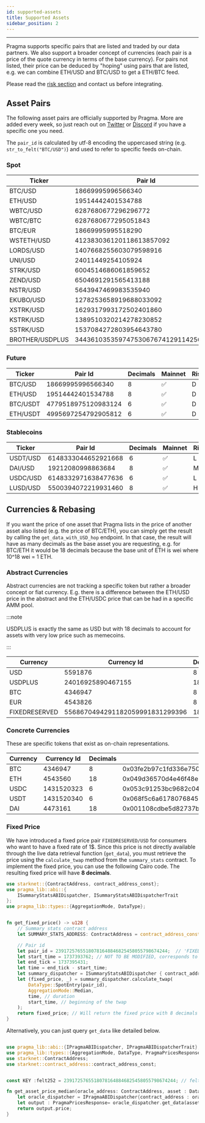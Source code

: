 ```yaml
---
id: supported-assets
title: Supported Assets
sidebar_position: 2
---
```


---

Pragma supports specific pairs that are listed and traded by our data partners. We also support a broader concept of currencies (each pair is a price of the quote currency in terms of the base currency). For pairs not listed, their price can be deduced by "hoping" using pairs that are listed, e.g. we can combine ETH/USD and BTC/USD to get a ETH/BTC feed.

Please read the [risk section](./risks) and contact us before integrating.

## Asset Pairs

The following asset pairs are officially supported by Pragma. More are added every week, so just reach out on [Twitter](https://twitter.com/PragmaOracle) or [Discord](https://discord.com/invite/M9aRZtZHU7) if you have a specific one you need.

The `pair_id` is calculated by utf-8 encoding the uppercased string (e.g. `str_to_felt("BTC/USD")`) and used to refer to specific feeds on-chain.

### Spot

| Ticker     | Pair Id                  | Decimals | Mainnet | Risk |
| ---------- | ------------------------ | -------- | ------- | ---- |
| BTC/USD    | 18669995996566340        | 8        | ✅      | L    |
| ETH/USD    | 19514442401534788        | 8        | ✅      | L    |
| WBTC/USD   | 6287680677296296772      | 8        | ✅      | M    |
| WBTC/BTC   | 6287680677295051843      | 8        | ✅      | M    |
| BTC/EUR    | 18669995995518290        | 8        | ✅      | L    |
| WSTETH/USD | 412383036120118613857092 | 8        | ✅      | M    |
| LORDS/USD  | 1407668255603079598916   | 8        | ✅      | H    |
| UNI/USD    | 24011449254105924        | 8        | ✅      | M    |
| STRK/USD   | 6004514686061859652      | 8        | ✅      | L    |
| ZEND/USD   | 6504691291565413188      | 8        | ✅      | H    |
| NSTR/USD   | 5643947469983535940      | 8        | ✅      | H    |
| EKUBO/USD  | 1278253658919688033092   | 8        | ✅      | H    |
| XSTRK/USD  | 1629317993172502401860   | 8        | ✅      | H    |
| KSTRK/USD  | 1389510320214278230852   | 8        | ✅      | H    |
| SSTRK/USD  | 1537084272803954643780   | 8        | ✅      | H    |
| BROTHER/USDPLUS  | 344361035359747530676741291142567251   | 18        | ✅      | H    |

### Future

| Ticker   | Pair Id             | Decimals | Mainnet | Risk |
| -------- | ------------------- | -------- | ------- | ---- |
| BTC/USD  | 18669995996566340   | 8        | ✅      | D    |
| ETH/USD  | 19514442401534788   | 8        | ✅      | D    |
| BTC/USDT | 4779518975120983124 | 6        | ✅      | D    |
| ETH/USDT | 4995697254792905812 | 6        | ✅      | D    |

### Stablecoins

| Ticker   | Pair Id             | Decimals | Mainnet | Risk |
| -------- | ------------------- | -------- | ------- | ---- |
| USDT/USD | 6148333044652921668 | 6        | ✅      | L    |
| DAI/USD  | 19212080998863684   | 8        | ✅      | M    |
| USDC/USD | 6148332971638477636 | 6        | ✅      | L    |
| LUSD/USD | 5500394072219931460 | 8        | ✅      | H    |

## Currencies & Rebasing

If you want the price of one asset that Pragma lists in the price of another asset also listed (e.g. the price of BTC/ETH), you can simply get the result by calling the `get_data_with_USD_hop` endpoint. In that case, the result will have as many decimals as the base asset you are requesting, e.g. for BTC/ETH it would be 18 decimals because the base unit of ETH is wei where 10^18 wei = 1 ETH.

### Abstract Currencies

Abstract currencies are not tracking a specific token but rather a broader concept or fiat currency. E.g. there is a difference between the ETH/USD price in the abstract and the ETH/USDC price that can be had in a specific AMM pool.

:::note

USDPLUS is exactly the same as USD but with 18 decimals to account for assets with very low price such as memecoins.

:::

| Currency | Currency Id | Decimals | Mainnet | Risk |
| -------- | ----------- | -------- | ------- | ---- |
| USD      | 5591876     | 8        | ✅      | L    |
| USDPLUS      | 24016925890467155     | 18        | ✅      | M    |
| BTC      | 4346947     | 8        | ✅      | L    |
| EUR      | 4543826     | 8        | ✅      | M    |
| FIXEDRESERVED      | 5568670494291182059991831299396     | 18        | ✅      | L    |

### Concrete Currencies

These are specific tokens that exist as on-chain representations.

| Currency | Currency Id | Decimals | Starknet address Mainnet                                           | Ethereum address Mainnet                   | Starknet address Testnet                                           |
| -------- | ----------- | -------- | ------------------------------------------------------------------ | ------------------------------------------ | ------------------------------------------------------------------ |
| BTC      | 4346947     | 8        | 0x03fe2b97c1fd336e750087d68b9b867997fd64a2661ff3ca5a7c771641e8e7ac | 0x2260fac5e5542a773aa44fbcfedf7c193bc2c599 | 0x12d537dc323c439dc65c976fad242d5610d27cfb5f31689a0a319b8be7f3d56  |
| ETH      | 4543560     | 18       | 0x049d36570d4e46f48e99674bd3fcc84644ddd6b96f7c741b1562b82f9e004dc7 | 0x0000000000000000000000000000000000000000 | 0x049d36570d4e46f48e99674bd3fcc84644ddd6b96f7c741b1562b82f9e004dc7 |
| USDC     | 1431520323  | 6        | 0x053c91253bc9682c04929ca02ed00b3e423f6710d2ee7e0d5ebb06f3ecf368a8 | 0xa0b86991c6218b36c1d19d4a2e9eb0ce3606eb48 | 0x001d5b64feabc8ac7c839753994f469704c6fabdd45c8fe6d26ed57b5eb79057 |
| USDT     | 1431520340  | 6        | 0x068f5c6a61780768455de69077e07e89787839bf8166decfbf92b645209c0fb8 | 0xdac17f958d2ee523a2206206994597c13d831ec7 | 0x386e8d061177f19b3b485c20e31137e6f6bc497cc635ccdfcab96fadf5add6a  |
| DAI      | 4473161     | 18       | 0x001108cdbe5d82737b9057590adaf97d34e74b5452f0628161d237746b6fe69e | 0x6B175474E89094C44Da98b954EedeAC495271d0F | 0x0278f24c3e74cbf7a375ec099df306289beb0605a346277d200b791a7f811a19 |


### Fixed Price

We have introduced a fixed price pair `FIXEDRESERVED/USD` for consumers who want to have a fixed rate of 1$.
Since this price is not directly available through the live data retrieval function (`get_data`), you must retrieve the price using the `calculate_twap` method from the `summary_stats` contract.
To implement the fixed price, you can use the following Cairo code. The resulting fixed price will have **8 decimals**.


```rust
use starknet::{ContractAddress, contract_address_const};
use pragma_lib::abi::{
    ISummaryStatsABIDispatcher, ISummaryStatsABIDispatcherTrait
};
use pragma_lib::types::{AggregationMode, DataType};


fn get_fixed_price() -> u128 {
    // Summary stats contract address
    let SUMMARY_STATS_ADDRESS: ContractAddress = contract_address_const::<0x49eefafae944d07744d07cc72a5bf14728a6fb463c3eae5bca13552f5d455fd>();

    // Pair id 
    let pair_id = 23917257655180781648846825458055798674244;  // 'FIXEDRESERVED/USD' as felt
    let start_time = 1737393762; // NOT TO BE MODIFIED, corresponds to the timestamp where we set the checkpoint
    let end_tick = 1737395431;
    let time = end_tick - start_time;
    let summary_dispatcher = ISummaryStatsABIDispatcher { contract_address: SUMMARY_STATS_ADDRESS};
    let (fixed_price, _) = summary_dispatcher.calculate_twap(
        DataType::SpotEntry(pair_id),
        AggregationMode::Median,
        time, // duration
        start_time, // beginning of the twap
    );
    return fixed_price; // Will return the fixed price with 8 decimals
}
```

Alternatively, you can just query `get_data` like detailed below. 

```rust

use pragma_lib::abi::{IPragmaABIDispatcher, IPragmaABIDispatcherTrait};
use pragma_lib::types::{AggregationMode, DataType, PragmaPricesResponse};
use starknet::ContractAddress;
use starknet::contract_address::contract_address_const;


const KEY :felt252 = 23917257655180781648846825458055798674244; // felt252 conversion of "FIXEDRESERVED/USD", can also write const KEY : felt252 = 'FIXEDRESERVED/USD';

fn get_asset_price_median(oracle_address: ContractAddress, asset : DataType) -> u128  {
    let oracle_dispatcher = IPragmaABIDispatcher{contract_address : oracle_address};
    let output : PragmaPricesResponse= oracle_dispatcher.get_data(asset, AggregationMode::Median(()));
    return output.price;
}